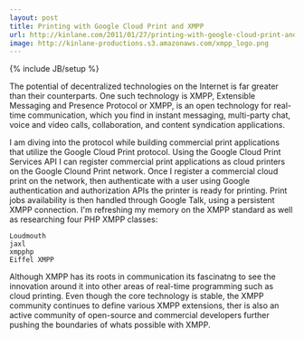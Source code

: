 ```yaml
---
layout: post
title: Printing with Google Cloud Print and XMPP
url: http://kinlane.com/2011/01/27/printing-with-google-cloud-print-and-xmpp/
image: http://kinlane-productions.s3.amazonaws.com/xmpp_logo.png
---
```

{% include JB/setup %}
The potential of decentralized technologies on the Internet is far greater than their counterparts.  One such technology is XMPP,  Extensible Messaging and Presence Protocol or XMPP, is an open technology for real-time communication, which you find in instant messaging, multi-party chat, voice and video calls, collaboration, and content syndication applications.

I am diving into the protocol while building commercial print applications that utilize the Google Cloud Print protocol.    Using the Google Cloud Print Services API I can register commercial print applications as cloud printers on the Google Clound Print network.
Once I register a commercial cloud print on the network, then authenticate with a user using Google authentication and authorization APIs the printer is ready for printing.  Print jobs availability is  then handled through Google Talk, using a persistent XMPP connection.
I'm refreshing my memory on the XMPP standard as well as researching four PHP XMPP classes:

	Loudmouth
	jaxl
	xmpphp
	Eiffel XMPP

Although XMPP has its roots in communication its fascinatng to see the innovation around it into other areas of real-time programming such as cloud printing.
Even though the core technology is stable, the XMPP community continues to define various XMPP extensions, ther is also an active community of open-source and commercial developers further pushing the boundaries of whats possible with XMPP.